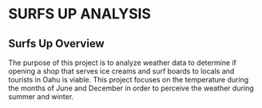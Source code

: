 # SURFS UP ANALYSIS


## Surfs Up Overview

The purpose of this project is to analyze weather data to determine if opening a shop that serves ice creams and surf boards to locals and tourists in Oahu is viable. This project focuses on the temperature during the months of June and December in order to perceive the weather during summer and winter.
